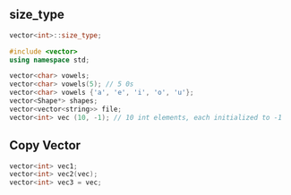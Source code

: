 ## size_type
```cpp
vector<int>::size_type;
```


```cpp
#include <vector> 
using namespace std; 

vector<char> vowels; 
vector<char> vowels(5); // 5 0s
vector<char> vowels {'a', 'e', 'i', 'o', 'u'};
vector<Shape*> shapes;
vector<vector<string>> file;
vector<int> vec (10, -1); // 10 int elements, each initialized to -1
```

## Copy Vector
```cpp
vector<int> vec1;
vector<int> vec2(vec);
vector<int> vec3 = vec;
```